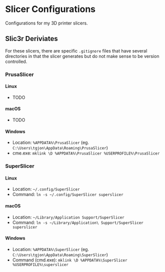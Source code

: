 # Slicer Configurations
Configurations for my 3D printer slicers.

## Slic3r Deriviates
For these slicers, there are specific `.gitignore` files that have several directories in that the slicer generates but do not make sense to be version controlled.

### PrusaSlicer

#### Linux
 - TODO
 
#### macOS
 - TODO

#### Windows
 - Location: `%APPDATA%\PrusaSlicer` (eg. `C:\Users\tgjon\AppData\Roaming\PrusaSlicer`)
 - cme.exe: `mklink \D %APPDATA%\PrusaSlicer %USERPROFILE%\PrusaSlicer`

### SuperSlicer

#### Linux
 - Location: `~/.config/SuperSlicer`
 - Command: `ln -s ~/.config/SuperSlicer superslicer`

#### macOS
 - Location: `~/Library/Application Support/SuperSlicer`
 - Command: `ln -s ~/Library/Application\ Support/SuperSlicer superslicer`

#### Windows
 - Location: `%APPDATA%\SuperSlicer` (eg. `C:\Users\tgjon\AppData\Roaming\SuperSlicer`)
 - Command (cmd.exe): `mklink \D %APPDATA%\SuperSlicer %USERPROFILE%\superslicer`
